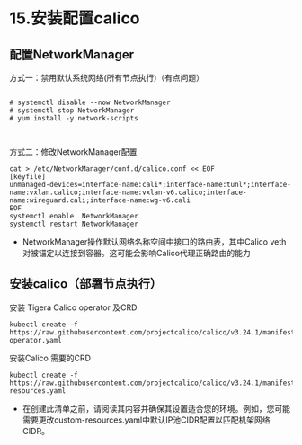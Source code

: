 # 15.安装配置calico



## 配置NetworkManager

 方式一：禁用默认系统网络(所有节点执行)（有点问题）


```

# systemctl disable --now NetworkManager
# systemctl stop NetworkManager
# yum install -y network-scripts



```

方式二：修改NetworkManager配置

```
cat > /etc/NetworkManager/conf.d/calico.conf << EOF 
[keyfile]
unmanaged-devices=interface-name:cali*;interface-name:tunl*;interface-name:vxlan.calico;interface-name:vxlan-v6.calico;interface-name:wireguard.cali;interface-name:wg-v6.cali
EOF
systemctl enable  NetworkManager
systemctl restart NetworkManager
```

- NetworkManager操作默认网络名称空间中接口的路由表，其中Calico veth对被锚定以连接到容器。这可能会影响Calico代理正确路由的能力

## 安装calico（部署节点执行）

安装 Tigera Calico operator 及CRD

```
kubectl create -f https://raw.githubusercontent.com/projectcalico/calico/v3.24.1/manifests/tigera-operator.yaml
```

安装Calico 需要的CRD

```
kubectl create -f https://raw.githubusercontent.com/projectcalico/calico/v3.24.1/manifests/custom-resources.yaml
```

- 在创建此清单之前，请阅读其内容并确保其设置适合您的环境。例如，您可能需要更改custom-resources.yaml中默认IP池CIDR配置以匹配机架网络CIDR。
